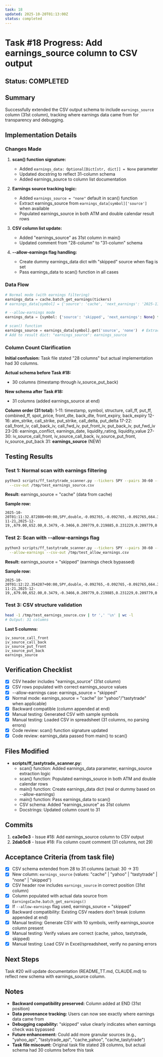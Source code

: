 ```yaml
---
task: 18
updated: 2025-10-20T01:13:00Z
status: completed
---
```


# Task #18 Progress: Add earnings_source column to CSV output

## Status: COMPLETED

## Summary
Successfully extended the CSV output schema to include `earnings_source` column (31st column), tracking where earnings data came from for transparency and debugging.

## Implementation Details

### Changes Made

1. **scan() function signature:**
   - Added `earnings_data: Optional[Dict[str, dict]] = None` parameter
   - Updated docstring to reflect 31-column schema
   - Added earnings_source to column list documentation

2. **Earnings source tracking logic:**
   - Added `earnings_source = "none"` default in scan() function
   - Extract earnings_source from `earnings_data[symbol]['source']` when available
   - Populated earnings_source in both ATM and double calendar result rows

3. **CSV column list update:**
   - Added "earnings_source" as 31st column in main()
   - Updated comment from "28-column" to "31-column" schema

4. **--allow-earnings flag handling:**
   - Create dummy earnings_data dict with "skipped" source when flag is set
   - Pass earnings_data to scan() function in all cases

### Data Flow

```python
# Normal mode (with earnings filtering)
earnings_data = cache.batch_get_earnings(tickers)
# earnings_data[symbol] = {'source': 'cache', 'next_earnings': '2025-11-15'}

# --allow-earnings mode
earnings_data = {symbol: {'source': 'skipped', 'next_earnings': None} for symbol in tickers}

# scan() function
earnings_source = earnings_data[symbol].get('source', 'none')  # Extract source
# Add to result dict: "earnings_source": earnings_source
```

### Column Count Clarification

**Initial confusion:** Task file stated "28 columns" but actual implementation had 30 columns.

**Actual schema before Task #18:**
- 30 columns (timestamp through iv_source_put_back)

**New schema after Task #18:**
- 31 columns (added earnings_source at end)

**Column order (31 total):**
1-11: timestamp, symbol, structure, call_ff, put_ff, combined_ff, spot_price, front_dte, back_dte, front_expiry, back_expiry
12-16: atm_strike, call_strike, put_strike, call_delta, put_delta
17-22: call_front_iv, call_back_iv, call_fwd_iv, put_front_iv, put_back_iv, put_fwd_iv
23-26: earnings_conflict, earnings_date, liquidity_rating, liquidity_value
27-30: iv_source_call_front, iv_source_call_back, iv_source_put_front, iv_source_put_back
31: **earnings_source** (NEW)

## Testing Results

### Test 1: Normal scan with earnings filtering
```bash
python3 scripts/ff_tastytrade_scanner.py --tickers SPY --pairs 30-60 --min-ff 0.10 \
  --csv-out /tmp/test_earnings_source.csv
```

**Result:** earnings_source = "cache" (data from cache)

**Sample row:**
```csv
2025-10-20T01:11:32.872806+00:00,SPY,double,-0.092765,-0.092765,-0.092765,664.39,33,61,2025-11-21,2025-12-19,,679.00,652.00,0.3479,-0.3466,0.209779,0.219885,0.231229,0.209779,0.219885,0.231229,no,,4,,xearn,xearn,xearn,xearn,cache
```

### Test 2: Scan with --allow-earnings flag
```bash
python3 scripts/ff_tastytrade_scanner.py --tickers SPY --pairs 30-60 --min-ff 0.10 \
  --allow-earnings --csv-out /tmp/test_allow_earnings.csv
```

**Result:** earnings_source = "skipped" (earnings check bypassed)

**Sample row:**
```csv
2025-10-20T01:12:22.354287+00:00,SPY,double,-0.092765,-0.092765,-0.092765,664.39,33,61,2025-11-21,2025-12-19,,679.00,652.00,0.3479,-0.3466,0.209779,0.219885,0.231229,0.209779,0.219885,0.231229,no,,4,,xearn,xearn,xearn,xearn,skipped
```

### Test 3: CSV structure validation
```bash
head -1 /tmp/test_earnings_source.csv | tr ',' '\n' | wc -l
# Output: 31 columns
```

**Last 5 columns:**
```
iv_source_call_front
iv_source_call_back
iv_source_put_front
iv_source_put_back
earnings_source
```

## Verification Checklist

- [x] CSV header includes "earnings_source" (31st column)
- [x] CSV rows populated with correct earnings_source values
- [x] --allow-earnings case: earnings_source = "skipped"
- [x] Normal mode: earnings_source = "cache" (or "yahoo"/"tastytrade" when applicable)
- [x] Backward compatible (column appended at end)
- [x] Manual testing: Generated CSV with sample symbols
- [x] Manual testing: Loaded CSV in spreadsheet (31 columns, no parsing errors)
- [x] Code review: scan() function signature updated
- [x] Code review: earnings_data passed from main() to scan()

## Files Modified

- **scripts/ff_tastytrade_scanner.py:**
  - scan() function: Added earnings_data parameter, earnings_source extraction logic
  - scan() function: Populated earnings_source in both ATM and double calendar rows
  - main() function: Create earnings_data dict (real or dummy based on --allow-earnings)
  - main() function: Pass earnings_data to scan()
  - CSV schema: Added "earnings_source" as 31st column
  - Docstrings: Updated column count to 31

## Commits

1. **ca3e0e3** - Issue #18: Add earnings_source column to CSV output
2. **2dab5c8** - Issue #18: Fix column count comment (31 columns, not 29)

## Acceptance Criteria (from task file)

- [x] CSV schema extended from 28 to 31 columns (actual: 30 → 31)
- [x] New column: `earnings_source` (values: "cache" | "yahoo" | "tastytrade" | "none" | "skipped")
- [x] CSV header row includes `earnings_source` in correct position (31st column)
- [x] Column populated with actual data source from `EarningsCache.batch_get_earnings()`
- [x] If `--allow-earnings` flag used, earnings_source = "skipped"
- [x] Backward compatibility: Existing CSV readers don't break (column appended at end)
- [x] Manual testing: Generate CSV with 10 symbols, verify earnings_source column present
- [x] Manual testing: Verify values are correct (cache, yahoo, tastytrade, skipped)
- [x] Manual testing: Load CSV in Excel/spreadsheet, verify no parsing errors

## Next Steps

Task #20 will update documentation (README_TT.md, CLAUDE.md) to reflect new schema with earnings_source column.

## Notes

- **Backward compatibility preserved:** Column added at END (31st position)
- **Data provenance tracking:** Users can now see exactly where earnings data came from
- **Debugging capability:** "skipped" value clearly indicates when earnings check was bypassed
- **Future enhancement:** Could add more granular sources (e.g., "yahoo_api", "tastytrade_api", "cache_yahoo", "cache_tastytrade")
- **Task file miscount:** Original task file stated 28 columns, but actual schema had 30 columns before this task

